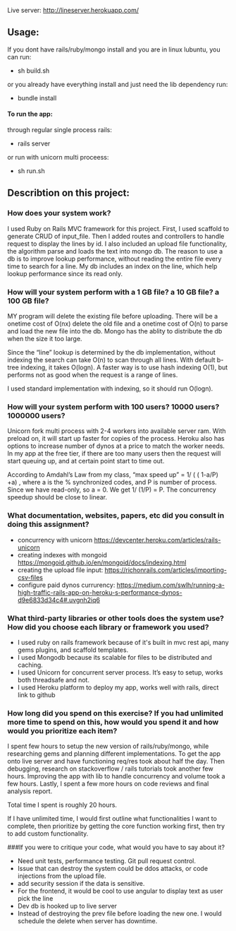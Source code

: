 Live server: http://lineserver.herokuapp.com/
## Usage:
If you dont have rails/ruby/mongo install  and you are in linux lubuntu, you can run:
 * sh build.sh

or you already have everything install and just need the lib dependency run:
 * bundle install

#### To run the app:
through regular single process rails:
 * rails server
 
or run with unicorn multi proceess:
 * sh run.sh

## Describtion on this project:

### How does your system work?
I used Ruby on Rails MVC framework for this project.  First, I used scaffold to generate CRUD of input_file. Then I added routes and controllers to handle request to display the lines by id. I also included an upload file functionality, the algorithm parse and loads the text into mongo db. The reason to use a db is to improve lookup performance, without reading the entire file every time to search for a line. My db includes an index on the line, which help lookup performance since its read only. 

### How will your system perform with a 1 GB file? a 10 GB file? a 100 GB file?
MY program will delete the existing file before uploading. There will be a onetime cost of O(nx) delete the old file and a onetime cost of O(n) to parse and load the new file into the db. Mongo has the ablity to distribute the db when the size it too large. 

Since the “line” lookup is determined by the db implementation, without indexing the search can take O(n) to scan through all lines. With default b-tree indexing, it takes O(logn). A faster way is to use hash indexing O(1), but performs not as good when the request is a range of lines. 

I used standard implementation with indexing, so it should run O(logn).

### How will your system perform with 100 users? 10000 users? 1000000 users?
Unicorn fork multi process with 2-4 workers into available server ram. With preload on, it will start up faster for copies of the process. Heroku also has options to increase number of dynos at a price to match the worker needs. In my app at the free tier, if there are too many users then the request will start queuing up, and at certain point start to time out. 

According to Amdahl’s Law from my class, “max speed up” = 1/ ( ( 1-a/P) +a) , where a is the % synchronized codes, and P is number of process. Since we have read-only, so a = 0. We get 1/ (1/P) = P. The concurrency speedup should be close to linear.

### What documentation, websites, papers, etc did you consult in doing this assignment?
* concurrency with unicorn
https://devcenter.heroku.com/articles/rails-unicorn
* creating indexes with mongoid
https://mongoid.github.io/en/mongoid/docs/indexing.html
* creating the upload file input:
https://richonrails.com/articles/importing-csv-files
* configure paid dynos  currurency:
https://medium.com/swlh/running-a-high-traffic-rails-app-on-heroku-s-performance-dynos-d9e6833d34c4#.uvgnh2iq6

### What third-party libraries or other tools does the system use? How did you choose each library or framework you used?
* I used ruby on rails framework because of it's built in mvc rest api, many gems plugins, and scaffold templates. 
* I used Mongodb because its scalable for files to be distributed and caching.
* I used Unicorn for concurrent server process. It’s easy to setup, works both threadsafe and not.
* I used Heroku platform to deploy my app, works well with rails, direct link to github

### How long did you spend on this exercise? If you had unlimited more time to spend on this, how would you spend it and how would you prioritize each item?
I spent few hours to setup the new version of rails/ruby/mongo, while researching gems and planning different implementations. To get the app onto live server and have functioning req/res took about half the day. Then debugging, research on stackoverflow / rails tutorials took another few hours. Improving the app with lib to handle concurrency and volume took a few hours. Lastly, I spent a few more hours on code reviews and final analysis report.

Total time I spent is roughly 20 hours. 

If I have unlimited time, I would first outline what functionalities I want to complete, then prioritize by getting the core function working first, then try to add custom functionality. 


###If you were to critique your code, what would you have to say about it?
* Need unit tests, performance testing. Git pull request control.
* Issue that can destroy the system could be ddos attacks, or code 
injections from the upload file.
* add security session if the data is sensitive. 
* For the frontend, it would be cool to use angular to display text as user pick the line
* Dev db is hooked up to live server
* Instead of destroying the prev file before loading the new one. I would schedule the delete when server has downtime.


